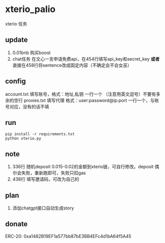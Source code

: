 # xterio_palio

xterio 任务

## update

1. 0.01bnb 购买boost
2. chat任务 在文心一言申请免费api，在454行填写api_key和secret_key **或者** 直接在458行将sentence改成固定内容（不确定会不会女巫）

## config

account.txt 填写账号，格式：地址,私钥 一行一个 （注意用英文逗号）不要有多余的空行
proxies.txt 填写代理 格式：user:password@ip:port 一行一个，与账号对应，没有的话不填

## run

```commandline
pip install -r requirements.txt
python xterio.py
```

## note

1. 336行 随机deposit 0.015-0.02的金额到xterio链，可自行修改。deposit 偶尔会失败，重新跑即可，失败只扣gas
2. 438行 填写邀请码，可改为自己的

## plan

1. 添加chatgpt接口自动生成story

## donate
ERC-20: 0xa1482B19EF1a577bb87bE3BB4EFc4d1bA64f5A45




